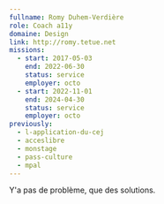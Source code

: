 ```yaml
---
fullname: Romy Duhem-Verdière
role: Coach a11y
domaine: Design
link: http://romy.tetue.net
missions:
  - start: 2017-05-03
    end: 2022-06-30
    status: service
    employer: octo
  - start: 2022-11-01
    end: 2024-04-30
    status: service
    employer: octo
previously:
  - l-application-du-cej
  - acceslibre
  - monstage
  - pass-culture
  - mpal
---
```


Y'a pas de problème, que des solutions.
